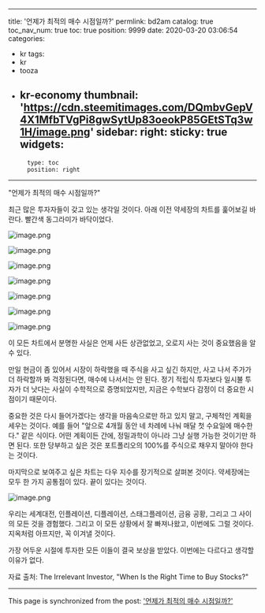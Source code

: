 
---
title: '언제가 최적의 매수 시점일까?'
permlink: bd2am
catalog: true
toc_nav_num: true
toc: true
position: 9999
date: 2020-03-20 03:06:54
categories:
- kr
tags:
- kr
- tooza
- kr-economy
thumbnail: 'https://cdn.steemitimages.com/DQmbvGepV4X1MfbTVgPi8gwSytUp83oeokP85GEtSTq3w1H/image.png'
sidebar:
    right:
        sticky: true
widgets:
    -
        type: toc
        position: right
---


"언제가 최적의 매수 시점일까?"


최근 많은 투자자들이 갖고 있는 생각일 것이다. 아래 이전 약세장의 차트를 훑어보길 바란다. 빨간색 동그라미가 바닥이었다.



![image.png](https://cdn.steemitimages.com/DQmbvGepV4X1MfbTVgPi8gwSytUp83oeokP85GEtSTq3w1H/image.png)


![image.png](https://cdn.steemitimages.com/DQmfXn6bZYcGv4w3J4bVg3uKKNAKF361TGPoLtrxPBpHdRR/image.png)


![image.png](https://cdn.steemitimages.com/DQmZVBUQweezfhXtncNapxb1YFZ1JV6v9a4Hu7DU9mjDvKD/image.png)



![image.png](https://cdn.steemitimages.com/DQmSZUCtaWDPHKo5fQJTA4VTsPZJYZxmQ7MckxnagfBGy2g/image.png)


![image.png](https://cdn.steemitimages.com/DQmRmgsPcyQhuz3vKQXh7f5BUmLUjMx6yaAnwMnQCXTKWvK/image.png)

![image.png](https://cdn.steemitimages.com/DQmYTEhaynDhd5BxzRa9mLHyvLSXrzzchpu8L4LDKPSChDi/image.png)

![image.png](https://cdn.steemitimages.com/DQmcdaZET7Mv4YA7Dfu6J8P1TVyVfv3umBT4UoCavxWZfgw/image.png)


이 모든 차트에서 분명한 사실은 언제 사든 상관없었고, 오로지 사는 것이 중요했음을 알 수 있다.


만일 현금이 좀 있어서 시장이 하락했을 때 주식을 사고 싶긴 하지만, 사고 나서 주가가 더 하락할까 봐 걱정된다면, 매수에 나서서는 안 된다. 정기 적립식 투자보다 일시불 투자가 더 낫다는 사실이 수학적으로 증명되었지만, 지금은 수학보다 감정이 더 중요한 시점이기 때문이다.



중요한 것은 다시 들어가겠다는 생각을 마음속으로만 하고 있지 말고, 구체적인 계획을 세우는 것이다. 예를 들어 "앞으로 4개월 동안 네 차례에 나눠 매달 첫 수요일에 매수한다." 같은 식이다. 어떤 계획이든 간에, 정밀과학이 아니라 그냥 실행 가능한 것이기만 하면 된다. 또한 당부하고 싶은 것은 포트폴리오의 100%를 주식으로 채우지 말아야 한다는 것이다.


마지막으로 보여주고 싶은 차트는 다우 지수를 장기적으로 살펴본 것이다. 약세장에는 모두 한 가지 공통점이 있다. 끝이 있다는 것이다.



![image.png](https://cdn.steemitimages.com/DQmRuuA8pGvgmHuQN7txUCzXCBhbGTW3wp6iEf4iYBTpphC/image.png)



우리는 세계대전, 인플레이션, 디플레이션, 스태그플레이션, 금융 공황, 그리고 그 사이의 모든 것을 경험했다. 그리고 이 모든 상황에서 잘 빠져나왔고, 이번에도 그럴 것이다. 지옥처럼 아프지만, 꼭 이겨낼 것이다.


가장 어두운 시절에 투자한 모든 이들이 결국 보상을 받았다. 이번에는 다르다고 생각할 이유가 없다.


자료 출처: The Irrelevant Investor, "When Is the Right Time to Buy Stocks?"

- - -

This page is synchronized from the post: ['언제가 최적의 매수 시점일까?'](https://steemit.com/@pius.pius/bd2am)
